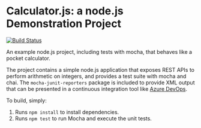 Calculator.js: a node.js Demonstration Project
==============================================
[![Build Status](https://dev.azure.com/devOpsTrainingGMPangendo/Integrating%20External%20Source%20Control%20with%20Azure%20Pipelines/_apis/build/status/TheGeniesis.calculator?branchName=master)](https://dev.azure.com/devOpsTrainingGMPangendo/Integrating%20External%20Source%20Control%20with%20Azure%20Pipelines/_build/latest?definitionId=10&branchName=master)

An example node.js project, including tests with mocha, that behaves like
a pocket calculator.

The project contains a simple node.js application that exposes REST APIs
to perform arithmetic on integers, and provides a test suite with mocha
and chai.  The `mocha-junit-reporters` package is included to provide XML
output that can be presented in a continuous integration tool like
[Azure DevOps](https://azure.com/devops).

To build, simply:

1. Runs `npm install` to install dependencies.
2. Runs `npm test` to run Mocha and execute the unit tests.

